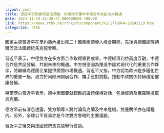 ```yaml
---
layout: post
title: 習近平分別會晤德法領袖　向朔爾茨重申中德合作共創未來機遇
date: 2024-11-19 22:38:47.000000000 +08:00
link: https://news.rthk.hk/rthk/ch/component/k2/1779964-20241119.htm
categories: rthk
---
```


國家主席習近平在里約熱內盧出席二十國集團領導人峰會期間，先後與德國總理朔爾茨及法國總統馬克龍會晤。

習近平表示，中德雙方在多方面合作取得重要成果。中德經濟利益高度互融，中德合作是共促發展、共創未來的機遇。中方視德國為推進中國式現代化的重要合作夥伴，將繼續為德國企業提供廣闊市場機遇。習近平又指，中方認為歐洲是多極化世界的重要一極，致力於同歐洲開展合作，攜手應對挑戰，推動中歐關係持續穩定健康發展。

朔爾茨向習近平表示，德中兩國要就艱難的議題保持對話，包括經濟及俄羅斯揮軍烏克蘭。

德方早前有消息透露，雙方領導人將討論烏克蘭及中東危機。雙邊關係亦在議程內。另外，全球公平貿易亦是今次雙方會晤的主要議題。

習近平之後又與法國總統馬克龍舉行會談。
